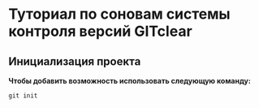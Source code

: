 # Туториал по соновам системы контроля версий GITclear


## Инициализация проекта
**Чтобы добавить возможность использовать следующую команду:**

```fix
git init
```
